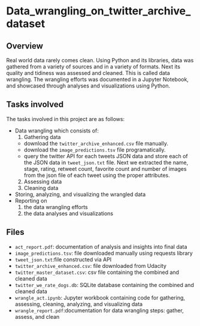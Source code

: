 # Data_wrangling_on_twitter_archive_dataset

## Overview
Real world data rarely comes clean. Using Python and its libraries, data was gathered from a variety of sources and in a variety of formats. Next its quality and tidiness was assessed and cleaned. This is called data wrangling. The wrangling efforts was documented in a Jupyter Notebook, and showcased through analyses and visualizations using Python.

## Tasks involved
The tasks involved in this project are as follows:
* Data wrangling which consists of:
  1) Gathering data
    * download the ```twitter_archive_enhanced.csv``` file manually.
    * download the ```image_predictions.tsv``` file programatically.
    * query the twitter API for each tweets JSON data and store each of the JSON data in ```tweet_json.txt``` file. Next we extracted the name, stage, rating, retweet count, favorite count and number of images from the json file of each tweet using the proper attributes.
  2) Assessing data
  3) Cleaning data
* Storing, analyzing, and visualizing the wrangled data
* Reporting on 
  1) the data wrangling efforts 
  2) the data analyses and visualizations
  
## Files
* ```act_report.pdf```: documentation of analysis and insights into final data
* ```image_predictions.tsv```: file downloaded manually using requests library
* ```tweet_json.txt```:file constructed via API
* ```twitter_archive_enhanced.csv```: file downloaded from Udacity
* ```twitter_master_dataset.csv```: csv file containing the combined and cleaned data
* ```twitter_we_rate_dogs.db```: SQLite database containing the combined and cleaned data
* ```wrangle_act.ipynb```: Jupyter workbook containing code for gathering, assessing, cleaning, analyzing, and visualizing data
* ```wrangle_report.pdf```:documentation for data wrangling steps: gather, assess, and clean

